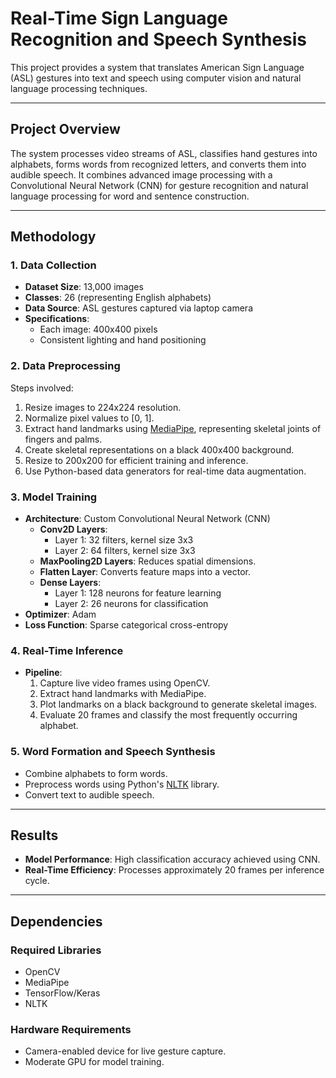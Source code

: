 # Real-Time Sign Language Recognition and Speech Synthesis

This project provides a system that translates American Sign Language (ASL) gestures into text and speech using computer vision and natural language processing techniques.

---

## Project Overview

The system processes video streams of ASL, classifies hand gestures into alphabets, forms words from recognized letters, and converts them into audible speech. It combines advanced image processing with a Convolutional Neural Network (CNN) for gesture recognition and natural language processing for word and sentence construction.

---

## Methodology

### 1. **Data Collection**
- **Dataset Size**: 13,000 images
- **Classes**: 26 (representing English alphabets)
- **Data Source**: ASL gestures captured via laptop camera
- **Specifications**:
  - Each image: 400x400 pixels
  - Consistent lighting and hand positioning

### 2. **Data Preprocessing**
Steps involved:
1. Resize images to 224x224 resolution.
2. Normalize pixel values to [0, 1].
3. Extract hand landmarks using [MediaPipe](https://google.github.io/mediapipe/), representing skeletal joints of fingers and palms.
4. Create skeletal representations on a black 400x400 background.
5. Resize to 200x200 for efficient training and inference.
6. Use Python-based data generators for real-time data augmentation.

### 3. **Model Training**
- **Architecture**: Custom Convolutional Neural Network (CNN)
  - **Conv2D Layers**:
    - Layer 1: 32 filters, kernel size 3x3
    - Layer 2: 64 filters, kernel size 3x3
  - **MaxPooling2D Layers**: Reduces spatial dimensions.
  - **Flatten Layer**: Converts feature maps into a vector.
  - **Dense Layers**:
    - Layer 1: 128 neurons for feature learning
    - Layer 2: 26 neurons for classification
- **Optimizer**: Adam
- **Loss Function**: Sparse categorical cross-entropy

### 4. **Real-Time Inference**
- **Pipeline**:
  1. Capture live video frames using OpenCV.
  2. Extract hand landmarks with MediaPipe.
  3. Plot landmarks on a black background to generate skeletal images.
  4. Evaluate 20 frames and classify the most frequently occurring alphabet.

### 5. **Word Formation and Speech Synthesis**
- Combine alphabets to form words.
- Preprocess words using Python's [NLTK](https://www.nltk.org/) library.
- Convert text to audible speech.

---

## Results
- **Model Performance**: High classification accuracy achieved using CNN.
- **Real-Time Efficiency**: Processes approximately 20 frames per inference cycle.

---

## Dependencies

### Required Libraries
- OpenCV
- MediaPipe
- TensorFlow/Keras
- NLTK

### Hardware Requirements
- Camera-enabled device for live gesture capture.
- Moderate GPU for model training.

